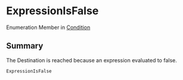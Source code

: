 # ExpressionIsFalse

Enumeration Member in [Condition](yarn.compiler.basicblock.condition.md)

## Summary

The Destination is reached because an expression evaluated to false.

```csharp
ExpressionIsFalse
```
